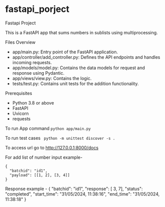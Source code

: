 # fastapi_porject
Fastapi Project

This is a FastAPI app that sums numbers in sublists using multiprocessing.

Files Overview

- app/main.py: Entry point of the FastAPI application.
- app/controller/add_controller.py: Defines the API endpoints and handles incoming requests.
- app/models/model.py: Contains the data models for request and response using Pydantic.
- app/views/view.py: Contains the logic.
- tests/test.py: Contains unit tests for the addition functionality.

Prerequisites

- Python 3.8 or above
- FastAPI
- Uvicorn
- requests

To run App command
    ``` python app/main.py ```

To run test cases
    ``` python -m unittest discover -s .```

To access url
    go to http://127.0.0.1:8000/docs

For add list of number input example-

    {
      "batchid": "id1",
      "payload": [[1, 2], [3, 4]]
    }

Response example -
    {
  "batchid": "id1",
  "response": [ 3, 7],
  "status": "completed",
  "start_time": "31/05/2024, 11:38:16",
  "end_time": "31/05/2024, 11:38:18"
}
